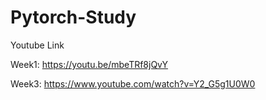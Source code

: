 # Pytorch-Study

Youtube Link

Week1: https://youtu.be/mbeTRf8jQvY

Week3: https://www.youtube.com/watch?v=Y2_G5g1U0W0
